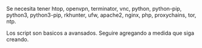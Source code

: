 

Se necesita tener htop, openvpn, terminator, vnc, python, python-pip, python3, python3-pip,
rkhunter, ufw, apache2, nginx, php, proxychains, tor, ntp.

Los script son basicos a avansados.
Seguire agregando a medida que siga creando.

